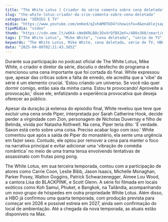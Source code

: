 ```yaml
---
title: "The White Lotus | Criador da série comenta sobre cena deletada"
slug: "the-white-lotus-criador-da-srie-comenta-sobre-cena-deletada"
categoria: "SÉRIES E TV"
midia: "https://www.youtube.com/embed/qZxhAM0TUO4?showinfo=0&enablejsapi=1"
tipoMidia: "video"
thumb: "https://cdn.ome.lt/w6K4-cWe8KRLB8c3OxXrQfBX2mY=/480x360/smart/extras/conteudos/Design_sem_nome_-_2025-04-07T213452.240.png"
tags: ["The White Lotus", "Mike White", "cena deletada", "série de TV", "HBO", "temporada 3", "drama", "comédia romântica"]
keywords: "The White Lotus, Mike White, cena deletada, série de TV, HBO, temporada 3, drama, comédia romântica"
data: "2025-04-08T02:21:43.385Z"
---
```


Durante sua participação no podcast oficial de The White Lotus, Mike White, o criador e diretor da série, discutiu o desfecho do programa e mencionou uma cena importante que foi cortada do final. White expressou que, apesar das críticas sobre a falta de enredo, ele acredita que a 'vibe' da série é um elemento crucial. 'Estou criando um universo. Se você não quer dormir comigo, então saia da minha cama. Estou te provocando! Aproveite a provocação,' disse ele, enfatizando a experiência provocativa que deseja oferecer ao público.

Apesar da duração já extensa do episódio final, White revelou que teve que excluir uma cena onde Piper, interpretada por Sarah Catherine Hook, decide perder a virgindade com Zion, personagem de Nicholas Duvernay e filho de Belinda, vivida por Natasha Rothwell. Na cena, Piper teria dito: 'É verdade. Saxon está certo sobre uma coisa. Preciso acabar logo com isso.' White comentou que após a saída de Piper do monastério, ela sente uma urgência em fazer sexo. Contudo, ele optou por remover a cena para manter o foco na narrativa principal e evitar adicionar uma 'vibração de comédia romântica' no meio de uma trama tensa envolvendo tentativas de assassinato com frutas pong pong.

The White Lotus, em sua terceira temporada, contou com a participação de atores como Carrie Coon, Leslie Bibb, Jason Isaacs, Michelle Monaghan, Parker Posey, Walton Goggins, Patrick Schwarzenegger, Aimee Lou Wood, a cantora Lisa do BLACKPINK, e Scott Glenn. A série foi filmada em locais exóticos como Koh Samui, Phuket, e Bangkok, na Tailândia, acompanhando um novo grupo de hóspedes em outra propriedade White Lotus. Além disso, a HBO já confirmou uma quarta temporada, com produção prevista para começar em 2026 e possível estreia em 2027, ainda sem confirmação do local de ambientação. Até a chegada da nova temporada, as atuais estão disponíveis na Max.